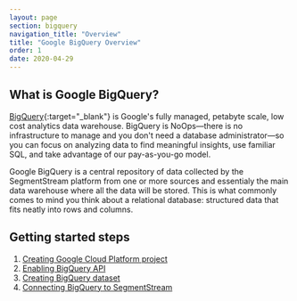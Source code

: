 ```yaml
---
layout: page
section: bigquery
navigation_title: "Overview"
title: "Google BigQuery Overview"
order: 1
date: 2020-04-29
---
```


## What is Google BigQuery?

[BigQuery](https://cloud.google.com/bigquery){:target="_blank"} is Google's fully managed, petabyte scale, low cost analytics data warehouse. BigQuery is NoOps—there is no infrastructure to manage and you don't need a database administrator—so you can focus on analyzing data to find meaningful insights, use familiar SQL, and take advantage of our pay-as-you-go model.

Google BigQuery is a central repository of data collected by the SegmentStream platform from one or more sources and essentialy the main data warehouse where all the data will be stored. This is what commonly comes to mind you think about a relational database: structured data that fits neatly into rows and columns.

## Getting started steps

1. [Creating Google Cloud Platform project](creating-gcp-project)
2. [Enabling BigQuery API](enabling-bigquery-api)
3. [Creating BigQuery dataset](creating-bigquery-dataset)
4. [Connecting BigQuery to SegmentStream](connecting-bigquery)
